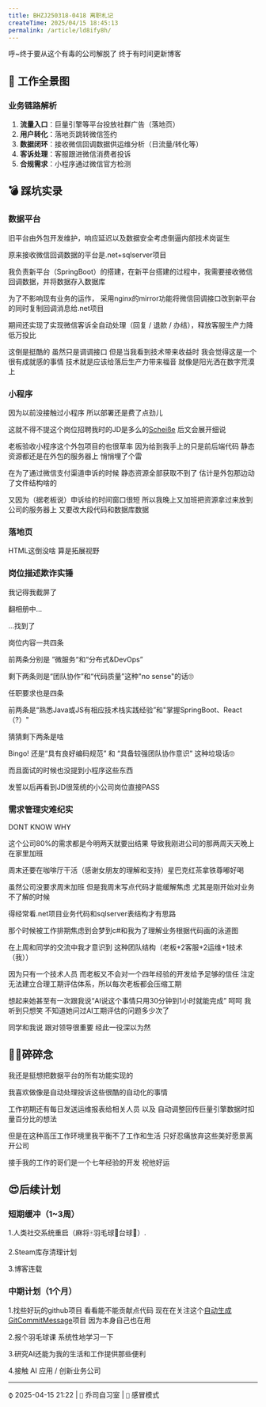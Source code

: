 ```yaml
---
title: BHZJ250318-0418 离职札记
createTime: 2025/04/15 18:45:13
permalink: /article/ld8ify8h/
---
```


呼~终于要从这个有毒的公司解脱了 终于有时间更新博客

## 📌 工作全景图

### 业务链路解析

1. **流量入口**：巨量引擎等平台投放社群广告（落地页）
2. **用户转化**：落地页跳转微信签约
3. **数据闭环**：接收微信回调数据供运维分析（日流量/转化等）
4. **客诉处理**：客服跟进微信消费者投诉
5. **合规需求**：小程序通过微信官方检测

## 💣 踩坑实录

### 数据平台

旧平台由外包开发维护，响应延迟以及数据安全考虑倒逼内部技术岗诞生

原来接收微信回调数据的平台是.net+sqlserver项目

我负责新平台（SpringBoot）的搭建，在新平台搭建的过程中，我需要接收微信回调数据，并将数据存入数据库

为了不影响现有业务的运作， 采用nginx的mirror功能将微信回调接口改到新平台的同时复制回调消息给.net项目

期间还实现了实现微信客诉全自动处理（回复 / 退款 / 办结），释放客服生产力降低万投比

这倒是挺酷的 虽然只是调调接口
但是当我看到技术带来收益时 我会觉得这是一个很有成就感的事情
技术就是应该给落后生产力带来福音 就像是阳光洒在数字荒漠上

### 小程序

因为以前没接触过小程序 所以部署还是费了点劲儿

这就不得不提这个岗位招聘我时的JD是多么的[Scheiße](https://www.godic.net/dicts/de/Scheisse) 后文会展开细说

老板验收小程序这个外包项目的也很草率 因为给到我手上的只是前后端代码 静态资源都还是在外包的服务器上 悄悄埋了个雷

在为了通过微信支付渠道申诉的时候 静态资源全部获取不到了 估计是外包那边动了文件结构啥的

又因为（据老板说）申诉给的时间窗口很短 所以我晚上又加班把资源拿过来放到公司的服务器上 又要改大段代码和数据库数据

### 落地页

HTML这倒没啥 算是拓展视野

### 岗位描述欺诈实锤

我记得我截屏了

翻相册中...

...找到了

岗位内容一共四条

前两条分别是 ”微服务“和“分布式&DevOps”

剩下两条则是“团队协作”和“代码质量”这种"no sense"的话🙄

任职要求也是四条

前两条是“熟悉Java或JS有相应技术栈实践经验”和"掌握SpringBoot、React（?）"

猜猜剩下两条是啥

Bingo! 还是“具有良好编码规范” 和 “具备较强团队协作意识” 这种垃圾话🙄

而且面试的时候也没提到小程序这些东西

发誓以后再看到JD很笼统的小公司岗位直接PASS

### 需求管理灾难纪实

DONT KNOW WHY

这个公司80%的需求都是今明两天就要出结果 导致我刚进公司的那两周天天晚上在家里加班

周末还要在咖啡厅干活（感谢女朋友的理解和支持）星巴克红茶拿铁尊嘟好喝

虽然公司没要求周末加班 但是我周末写点代码才能缓解焦虑 尤其是刚开始对业务不了解的时候

得经常看.net项目业务代码和sqlserver表结构才有思路

那个时候被工作排期焦虑到会梦到c#和我为了理解业务根据代码画的泳道图

在上周和同学的交流中我才意识到 这种团队结构（老板+2客服+2运维+1技术（我）） 

因为只有一个技术人员 而老板又不会对一个四年经验的开发给予足够的信任 注定无法建立合理工期评估体系，所以每次老板都会压缩工期

想起来她甚至有一次跟我说“AI说这个事情只用30分钟到1小时就能完成” 呵呵 我听到只想笑 不知道她问过AI工期评估的问题多少次了

同学和我说 跟对领导很重要 经此一役深以为然

## 😶‍🌫️碎碎念

我还是挺想把数据平台的所有功能实现的

我喜欢做像是自动处理投诉这些很酷的自动化的事情

工作初期还有每日发送运维报表给相关人员 以及 自动调整回传巨量引擎数据时扣量百分比的想法

但是在这种高压工作环境里我平衡不了工作和生活 只好忍痛放弃这些美好愿景离开公司

接手我的工作的哥们是一个七年经验的开发 祝他好运

## 😍后续计划

### 短期缓冲（1~3周）

1.人类社交系统重启（麻将🀄羽毛球🏸台球🎱）.

2.Steam库存清理计划

3.博客连载

### 中期计划（1个月）

1.找些好玩的github项目 看看能不能贡献点代码
现在在关注这个[自动生成GitCommitMessage](https://github.com/HMYDK/AIGitCommit)项目 因为本身自己也在用

2.报个羽毛球课 系统性地学习一下

3.研究AI还能为我的生活和工作提供那些便利

4.接触 AI 应用 / 创新业务公司

---
`⌚` 2025-04-15 21:22 | `📍` 乔司自习室 | `🤒` 感冒模式
